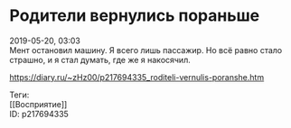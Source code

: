 Родители вернулись пораньше
============================

   
 2019-05-20, 03:03   
  Мент остановил машину. Я всего лишь пассажир. Но всё равно стало страшно, и я стал думать, где же я накосячил.   
    
 <https://diary.ru/~zHz00/p217694335_roditeli-vernulis-poranshe.htm>   
   
 Теги:   
 [[Восприятие]]   
 ID: p217694335